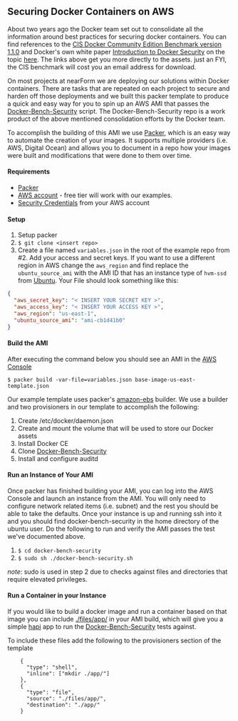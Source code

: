 ## Securing Docker Containers on AWS

About two years ago the Docker team set out to consolidate all the information around best practices for securing docker containers.  You can find references to the [CIS Docker Community Edition Benchmark version 1.1.0](https://www.cisecurity.org/cis-benchmarks/) and Docker's own white paper [Introduction to Docker Security](https://d3oypxn00j2a10.cloudfront.net/assets/img/Docker%20Security/WP_Intro_to_container_security_03.20.2015.pdf) on the topic [here](https://blog.docker.com/2015/05/understanding-docker-security-and-best-practices/). The links above get you more directly to the assets. just an FYI, the CIS benchmark will cost you an email address for download.

On most projects at nearForm we are deploying our solutions within Docker containers. There are tasks that are repeated on each project to secure and harden off those deployments and we built this packer template to produce a quick and easy way for you to spin up an AWS AMI that passes the [Docker-Bench-Security](https://github.com/docker/docker-bench-security) script. The Docker-Bench-Security repo is a work product of the above mentioned consolidation efforts by the Docker team.

To accomplish the building of this AMI we use [Packer](https://www.packer.io/), which is an easy way to automate the creation of your images.  It supports multiple providers (i.e. AWS, Digital Ocean) and allows you to document in a repo how your images were built and modifications that were done to them over time.

#### Requirements 

- [Packer](https://www.packer.io/intro/getting-started/install.html)
- [AWS account](https://aws.amazon.com/) - free tier will work with our examples.
- [Security Credentials](https://console.aws.amazon.com/iam/home) from your AWS account

#### Setup
 
 1. Setup packer
 2. `$ git clone <insert repo>`
 3. Create a file named `variables.json` in the root of the example repo from #2.  Add your access and secret keys. If you want to use a different region in AWS change the `aws_region` and find replace the `ubuntu_source_ami` with the AMI ID that has an instance type of `hvm-ssd` from [Ubuntu](https://cloud-images.ubuntu.com/locator/).  Your File should look something like this:
 
``` json
{
  "aws_secret_key": "< INSERT YOUR SECRET KEY >",
  "aws_access_key": "< INSERT YOUR ACCESS KEY >",
  "aws_region": "us-east-1",
  "ubuntu_source_ami": "ami-cb1d41b0"
}
```
 
 #### Build the AMI
 After executing the command below you should see an AMI in the [AWS Console](https://console.aws.amazon.com/ec2/v2/home?#Images)
 
 `$ packer build -var-file=variables.json base-image-us-east-template.json`

Our example template uses packer's [amazon-ebs](https://www.packer.io/docs/builders/amazon-ebs.html) builder.  We use a builder and two provisioners in our template to accomplish the following:

1. Create /etc/docker/daemon.json
2. Create and mount the volume that will be used to store our Docker assets
3. Install Docker CE
4. Clone [Docker-Bench-Security](https://github.com/docker/docker-bench-security) 
5. Install and configure auditd

#### Run an Instance of Your AMI
Once packer has finished building your AMI, you can log into the AWS Console and launch an instance from the AMI.  You will only need to configure network related items (i.e. subnet) and the rest you should be able to take the defaults. Once your instance is up and running ssh into it and you should find docker-bench-security in the home directory of the ubuntu user. Do the following to run and verify the AMI passes the test we've documented above.

1. `$ cd docker-bench-security`
2. `$ sudo sh ./docker-bench-security.sh `
 
*note*: sudo is used in step 2 due to checks against files and directories that require elevated privileges.

#### Run a Container in your Instance
If you would like to build a docker image and run a container based on that image you can include [./files/app/]() in your AMI build, which will give you a simple [hapi](https://hapijs.com/) app to run the [Docker-Bench-Security](https://github.com/docker/docker-bench-security) tests against.

To include these files add the following to the provisioners section of the template

```
    {
      "type": "shell",
      "inline": ["mkdir ./app/"]
    },   
    {
      "type": "file",
      "source": "./files/app/",
      "destination": "./app/"
    }
```
